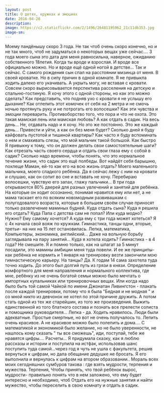 ```yaml
---
layout: post
title: О детях, кружках и эмоциях
date: 2016-04-28
description: 
image: https://c2.staticflickr.com/2/1496/26481195962_21c11db353.jpg
image-sm: 
---
```

<p>   Моему пандёнышу скоро 3 года. Не так чтоб очень скоро конечно, но и не так много, чтоб не задуматься о некоторых вещах уже сейчас.... 
3 года моего сына это дата для меня равносильна, наверное, ожиданию собственного 18летия. Когда ты вроде и взрослая. И вроде все официально можно. Но и вроде ещё одной ногой в детстве... 
Так и сейчас. С самого рождения сын спал на расстоянии мизинца от меня. В своей кроватке. Но в силу причин в одной комнате. Я не привыкла ходить далеко его укачивать. А укрыть могу, не вставая с кровати. Совсем скоро вырисовывается перспектива расселения на детскую и спальню-гостиную. Я хочу этого с одной стороны, но как это можно сделать? Как представить, что подняв ухо с кровати я не услышу его дыхание? Как отлепить этот комочек от себя на 2 метра и не смочь ночью протянуть руку и не потрогать его волосешки? Как эти чувства и эмоции переварить. Противоборство того, что пора и что не охота. Это такая мамская лень или мамская любовь?
А как отдать в садик. На весь день... Не, отдавать надо и я хочу. Но это же постоянно. Это же каждый день... Привести и уйти, а как он без меня будет? Сколько дней я буду кайфовать пустотой и тишиной квартиры? Как часто я буду вспоминать о нем и смахивать слезы, что мой мальчик такой большой. Как быстро Я привыкну к тому, что он должен делать свои самостоятельные шаги? Как отрезать часть своего сердца и отдать свои глаза ему с собой в садик? Сколько надо времени, чтобы понять, что это нормальное течение жизни, что садик это ещё полбеды. Вот найдёт себя барышню, похлеще Маман, ей-то как его на всю жизнь отдать? Моего маленького мальчика, моего сладкого ребёнка. Да я сейчас лежу с ним на кровати и слушаю, как он сопит во сне и вставать не хочу. Перебираю волосешки, чувствую его запах, глажу пальчики... 
В три года открываются 80% дверей для разных увлечений и занятий для ребёнка. На которые он ходит осознанно, понимая нравится ему или нет, а не мама таскает его по всяким новомодным развивашкам с полугодовалого возраста, которые в большем своём случае приносят только развлечение маминых будней. Куда отдать сына? Куда я решила его отдать? Куда Папа с детства сам не попал? Или куда модно? Нужно? Ему самому хочется? А куда ему с три года может хотеться? 
Я с 4х начала свой вояж по кружкам. Гимнастика, танцы одни, вторые, третьи- на них на 15 лет остановилась. Лепка, математика, Компьютеры, экономика, английский... Даже на вольную борьбу заглядывала на пару занятий... Куда я хотела ходить? Гимнастика - в 4 года? Не смешите. Я и помню только, как на шпагат за 5 минут посадили, это мамины амбиции меня туда повели. И ее же принципы- как ребёнка не кормить и 1 января на тренировку везти закончили мою гимнастическую карьеру. На танцы? Да. К годам 14 сама захотела туда точно ходить. До этого был долгий путь из грязи в князи. Определение комфортного для меня направления и нормального коллектива, где мне, ребёнку из не очень богатой семьи можно было мечтать о импортных купальниках или тренировочных вещах. Или когда надо было быть той самой Чайкой по имени Джонатан Ливингстон - плакать после каждой тренировки, потому что я была "Бедная и не модная " и со мной никто из девчонок не хотел по этой причине дружить. А потом стать одной из тех же старейшин, из того же произведения. Выжить единственной из того блатного состава и познать все прелести солиста и помощника руководителя...
Лепка - да. Ходить нравилось. Люди были адекватные. Простые смертные, но вот не очень получалось то. Лепить очень красивое. А не красивое можно было полепить и дома....
С математикой и экономикой было желание, но не было уверенности, не нашлось кому сказать " ты все сможешь", иди, поступай, тебе же нравятся цифры.... Расчеты... Я придумала сказку, как я люблю рассказы и истории и поступила на истфак, использовав шанс поступить туда самой...через год я чуть не ушла с факультета, решив вернуться к цифрам, но дала обещание дедушке не бросать. Я его выполнила и вернулась к цифрам на втором образовании..
Мораль всех моих сегодняшних сумбуров такова : где взять мудрости, терпения и мужества. Терпения, Чтобы принять, что твой ребёнок вырос, мудрости- правильно понять что в нем заложено, что ему будет интересно и необходимо, чтоб Отдать его на нужные занятия и найти мужество, чтобы переселить в свою комнату и отдать в садик.</p>
